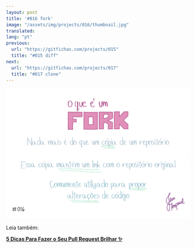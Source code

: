 ```yaml
---
layout: post
title: '#016 fork'
image: "/assets/img/projects/016/thumbnail.jpg"
translated:
lang: "pt"
previous:
  url: "https://gitfichas.com/projects/015"
  title: "#015 diff"
next:
  url: "https://gitfichas.com/projects/017"
  title: "#017 clone"
---
```


<img alt="Fork é uma cópia de projeto que mantém o link com o projeto original. Geralmente usado para propor alterações de código." src="/assets/img/projects/016/full.jpg">

Leia também:

 <a href="https://jtemporal.com/5-dicas-para-fazer-o-seu-pull-request-brilhar/">
   <strong>5 Dicas Para Fazer o Seu Pull Request Brilhar ✨</strong>
 </a>
